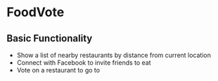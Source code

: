 # FoodVote

## Basic Functionality

* Show a list of nearby restaurants by distance from current location
* Connect with Facebook to invite friends to eat
* Vote on a restaurant to go to